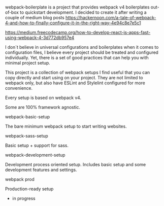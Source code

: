webpack-boilerplate is a project that provides webpack v4 boilerplates out-of-box to quickstart development. I decided to create it after writing a couple of medium blog posts
https://hackernoon.com/a-tale-of-webpack-4-and-how-to-finally-configure-it-in-the-right-way-4e94c8e7e5c1

https://medium.freecodecamp.org/how-to-develop-react-js-apps-fast-using-webpack-4-3d772db957e4

I don`t believe in universal configurations and boilerplates when it comes to configuration files, I believe every project should be treated and configured individually.
Yet, there is a set of good practices that can help you with minimal project setup.

This project is a collection of webpack setups I find useful that you can copy directly and start using on your project.
They are not limited to webpack only, but also have ESLint and Stylelint configured for more convenience.

Every setup is based on webpack v4.

Some are 100% framework agnostic.

webpack-basic-setup

The bare minimum webpack setup to start writing websites.

webpack-sass-setup

Basic setup + support for sass.

webpack-development-setup

Development process oriented setup. Includes basic setup and some development features and settings.

webpack prod

Production-ready setup

- in progress
